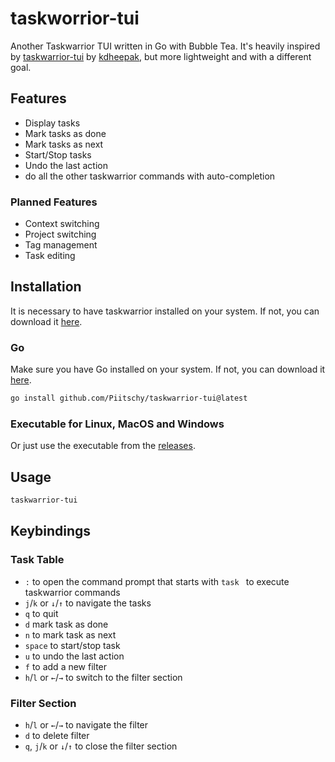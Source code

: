 # taskworrior-tui

Another Taskwarrior TUI written in Go with Bubble Tea.
It's heavily inspired by [taskwarrior-tui](https://github.com/kdheepak/taskwarrior-tui) by [kdheepak](https://github.com/kdheepak), but more lightweight and with a different goal.

## Features
- Display tasks
- Mark tasks as done
- Mark tasks as next
- Start/Stop tasks
- Undo the last action
- do all the other taskwarrior commands with auto-completion

### Planned Features
- Context switching
- Project switching
- Tag management
- Task editing

## Installation

It is necessary to have taskwarrior installed on your system. If not, you can download it [here](https://taskwarrior.org/download/).

### Go
Make sure you have Go installed on your system. If not, you can download it [here](https://golang.org/dl/).

```sh 
go install github.com/Piitschy/taskwarrior-tui@latest
```

### Executable for Linux, MacOS and Windows
Or just use the executable from the [releases](https://github.com/Piitschy/taskwarrior-tui/releases).

## Usage

```sh 
taskwarrior-tui
```

## Keybindings

### Task Table
- `:` to open the command prompt that starts with `task ` to execute taskwarrior commands
- `j`/`k` or `↓`/`↑` to navigate the tasks
- `q` to quit
- `d` mark task as done
- `n` to mark task as next
- `space` to start/stop task
- `u` to undo the last action
- `f` to add a new filter 
- `h`/`l` or `←`/`→` to switch to the filter section

### Filter Section
- `h`/`l` or `←`/`→` to navigate the filter
- `d` to delete filter
- `q`, `j`/`k` or `↓`/`↑` to close the filter section


